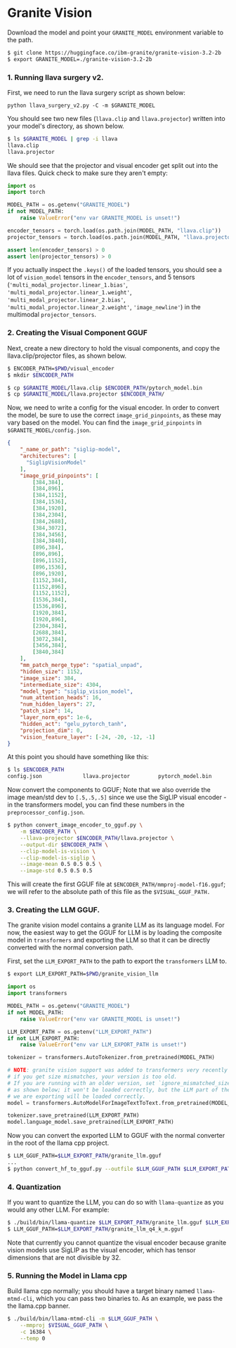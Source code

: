 # Granite Vision

Download the model and point your `GRANITE_MODEL` environment variable to the path.

```bash
$ git clone https://huggingface.co/ibm-granite/granite-vision-3.2-2b
$ export GRANITE_MODEL=./granite-vision-3.2-2b
```


### 1. Running llava surgery v2.
First, we need to run the llava surgery script as shown below:

`python llava_surgery_v2.py -C -m $GRANITE_MODEL`

You should see two new files (`llava.clip` and `llava.projector`) written into your model's directory, as shown below.

```bash
$ ls $GRANITE_MODEL | grep -i llava
llava.clip
llava.projector
```

We should see that the projector and visual encoder get split out into the llava files. Quick check to make sure they aren't empty:
```python
import os
import torch

MODEL_PATH = os.getenv("GRANITE_MODEL")
if not MODEL_PATH:
    raise ValueError("env var GRANITE_MODEL is unset!")

encoder_tensors = torch.load(os.path.join(MODEL_PATH, "llava.clip"))
projector_tensors = torch.load(os.path.join(MODEL_PATH, "llava.projector"))

assert len(encoder_tensors) > 0
assert len(projector_tensors) > 0
```

If you actually inspect the `.keys()` of the loaded tensors, you should see a lot of `vision_model` tensors in the `encoder_tensors`, and 5 tensors (`'multi_modal_projector.linear_1.bias'`, `'multi_modal_projector.linear_1.weight'`, `'multi_modal_projector.linear_2.bias'`, `'multi_modal_projector.linear_2.weight'`, `'image_newline'`) in the multimodal `projector_tensors`.


### 2. Creating the Visual Component GGUF
Next, create a new directory to hold the visual components, and copy the llava.clip/projector files, as shown below.

```bash
$ ENCODER_PATH=$PWD/visual_encoder
$ mkdir $ENCODER_PATH

$ cp $GRANITE_MODEL/llava.clip $ENCODER_PATH/pytorch_model.bin
$ cp $GRANITE_MODEL/llava.projector $ENCODER_PATH/
```

Now, we need to write a config for the visual encoder. In order to convert the model, be sure to use the correct `image_grid_pinpoints`, as these may vary based on the model. You can find the `image_grid_pinpoints` in `$GRANITE_MODEL/config.json`.

```json
{
    "_name_or_path": "siglip-model",
    "architectures": [
      "SiglipVisionModel"
    ],
    "image_grid_pinpoints": [
        [384,384],
        [384,896],
        [384,1152],
        [384,1536],
        [384,1920],
        [384,2304],
        [384,2688],
        [384,3072],
        [384,3456],
        [384,3840],
        [896,384],
        [896,896],
        [896,1152],
        [896,1536],
        [896,1920],
        [1152,384],
        [1152,896],
        [1152,1152],
        [1536,384],
        [1536,896],
        [1920,384],
        [1920,896],
        [2304,384],
        [2688,384],
        [3072,384],
        [3456,384],
        [3840,384]
    ],
    "mm_patch_merge_type": "spatial_unpad",
    "hidden_size": 1152,
    "image_size": 384,
    "intermediate_size": 4304,
    "model_type": "siglip_vision_model",
    "num_attention_heads": 16,
    "num_hidden_layers": 27,
    "patch_size": 14,
    "layer_norm_eps": 1e-6,
    "hidden_act": "gelu_pytorch_tanh",
    "projection_dim": 0,
    "vision_feature_layer": [-24, -20, -12, -1]
}
```

At this point you should have something like this:
```bash
$ ls $ENCODER_PATH
config.json             llava.projector         pytorch_model.bin
```

Now convert the components to GGUF; Note that we also override the image mean/std dev to `[.5,.5,.5]` since we use the SigLIP visual encoder - in the transformers model, you can find these numbers in the `preprocessor_config.json`.
```bash
$ python convert_image_encoder_to_gguf.py \
    -m $ENCODER_PATH \
    --llava-projector $ENCODER_PATH/llava.projector \
    --output-dir $ENCODER_PATH \
    --clip-model-is-vision \
    --clip-model-is-siglip \
    --image-mean 0.5 0.5 0.5 \
    --image-std 0.5 0.5 0.5
```

This will create the first GGUF file at `$ENCODER_PATH/mmproj-model-f16.gguf`; we will refer to the absolute path of this file as the `$VISUAL_GGUF_PATH.`


### 3. Creating the LLM GGUF.
The granite vision model contains a granite LLM as its language model. For now, the easiest way to get the GGUF for LLM is by loading the composite model in `transformers` and exporting the LLM so that it can be directly converted with the normal conversion path.

First, set the `LLM_EXPORT_PATH` to the path to export the `transformers` LLM to.
```bash
$ export LLM_EXPORT_PATH=$PWD/granite_vision_llm
```

```python
import os
import transformers

MODEL_PATH = os.getenv("GRANITE_MODEL")
if not MODEL_PATH:
    raise ValueError("env var GRANITE_MODEL is unset!")

LLM_EXPORT_PATH = os.getenv("LLM_EXPORT_PATH")
if not LLM_EXPORT_PATH:
    raise ValueError("env var LLM_EXPORT_PATH is unset!")

tokenizer = transformers.AutoTokenizer.from_pretrained(MODEL_PATH)

# NOTE: granite vision support was added to transformers very recently (4.49);
# if you get size mismatches, your version is too old.
# If you are running with an older version, set `ignore_mismatched_sizes=True`
# as shown below; it won't be loaded correctly, but the LLM part of the model that
# we are exporting will be loaded correctly.
model = transformers.AutoModelForImageTextToText.from_pretrained(MODEL_PATH, ignore_mismatched_sizes=True)

tokenizer.save_pretrained(LLM_EXPORT_PATH)
model.language_model.save_pretrained(LLM_EXPORT_PATH)
```

Now you can convert the exported LLM to GGUF with the normal converter in the root of the llama cpp project.
```bash
$ LLM_GGUF_PATH=$LLM_EXPORT_PATH/granite_llm.gguf
...
$ python convert_hf_to_gguf.py --outfile $LLM_GGUF_PATH $LLM_EXPORT_PATH
```


### 4. Quantization
If you want to quantize the LLM, you can do so with `llama-quantize` as you would any other LLM. For example:
```bash
$ ./build/bin/llama-quantize $LLM_EXPORT_PATH/granite_llm.gguf $LLM_EXPORT_PATH/granite_llm_q4_k_m.gguf Q4_K_M
$ LLM_GGUF_PATH=$LLM_EXPORT_PATH/granite_llm_q4_k_m.gguf
```

Note that currently you cannot quantize the visual encoder because granite vision models use SigLIP as the visual encoder, which has tensor dimensions that are not divisible by 32.


### 5. Running the Model in Llama cpp
Build llama cpp normally; you should have a target binary named `llama-mtmd-cli`, which you can pass two binaries to. As an example, we pass the the llama.cpp banner.

```bash
$ ./build/bin/llama-mtmd-cli -m $LLM_GGUF_PATH \
    --mmproj $VISUAL_GGUF_PATH \
    -c 16384 \
    --temp 0
```
